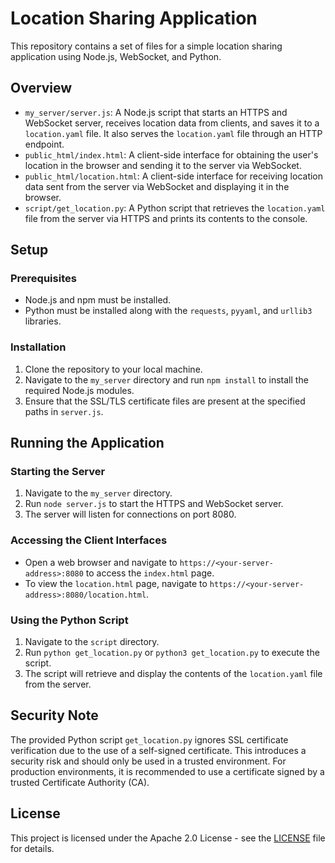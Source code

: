 # Location Sharing Application

This repository contains a set of files for a simple location sharing application using Node.js, WebSocket, and Python.

## Overview

- `my_server/server.js`: A Node.js script that starts an HTTPS and WebSocket server, receives location data from clients, and saves it to a `location.yaml` file. It also serves the `location.yaml` file through an HTTP endpoint.
- `public_html/index.html`: A client-side interface for obtaining the user's location in the browser and sending it to the server via WebSocket.
- `public_html/location.html`: A client-side interface for receiving location data sent from the server via WebSocket and displaying it in the browser.
- `script/get_location.py`: A Python script that retrieves the `location.yaml` file from the server via HTTPS and prints its contents to the console.

## Setup

### Prerequisites

- Node.js and npm must be installed.
- Python must be installed along with the `requests`, `pyyaml`, and `urllib3` libraries.

### Installation

1. Clone the repository to your local machine.
2. Navigate to the `my_server` directory and run `npm install` to install the required Node.js modules.
3. Ensure that the SSL/TLS certificate files are present at the specified paths in `server.js`.

## Running the Application

### Starting the Server

1. Navigate to the `my_server` directory.
2. Run `node server.js` to start the HTTPS and WebSocket server.
3. The server will listen for connections on port 8080.

### Accessing the Client Interfaces

- Open a web browser and navigate to `https://<your-server-address>:8080` to access the `index.html` page.
- To view the `location.html` page, navigate to `https://<your-server-address>:8080/location.html`.

### Using the Python Script

1. Navigate to the `script` directory.
2. Run `python get_location.py` or `python3 get_location.py` to execute the script.
3. The script will retrieve and display the contents of the `location.yaml` file from the server.

## Security Note

The provided Python script `get_location.py` ignores SSL certificate verification due to the use of a self-signed certificate. This introduces a security risk and should only be used in a trusted environment. For production environments, it is recommended to use a certificate signed by a trusted Certificate Authority (CA).

## License

This project is licensed under the Apache 2.0 License - see the [LICENSE](LICENSE) file for details.
